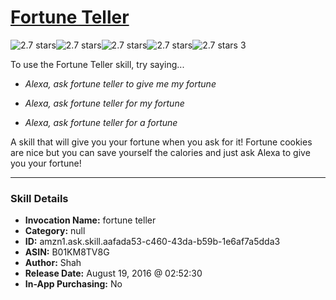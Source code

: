 # [Fortune Teller](http://alexa.amazon.com/#skills/amzn1.ask.skill.aafada53-c460-43da-b59b-1e6af7a5dda3)
![2.7 stars](../../images/ic_star_black_18dp_1x.png)![2.7 stars](../../images/ic_star_black_18dp_1x.png)![2.7 stars](../../images/ic_star_half_black_18dp_1x.png)![2.7 stars](../../images/ic_star_border_black_18dp_1x.png)![2.7 stars](../../images/ic_star_border_black_18dp_1x.png) 3

To use the Fortune Teller skill, try saying...

* *Alexa, ask fortune teller to give me my fortune*

* *Alexa, ask fortune teller for my fortune*

* *Alexa, ask fortune teller for a fortune*

A skill that will give you your fortune when you ask for it! Fortune cookies are nice but you can save yourself the calories and just ask Alexa to give you your fortune!

***

### Skill Details

* **Invocation Name:** fortune teller
* **Category:** null
* **ID:** amzn1.ask.skill.aafada53-c460-43da-b59b-1e6af7a5dda3
* **ASIN:** B01KM8TV8G
* **Author:** Shah
* **Release Date:** August 19, 2016 @ 02:52:30
* **In-App Purchasing:** No
